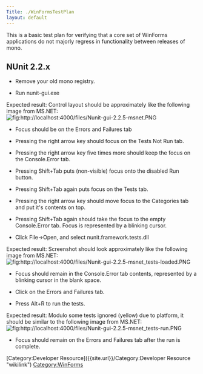 ```yaml
---
Title: ./WinFormsTestPlan
layout: default
---
```


This is a basic test plan for verifying that a core set of WinForms
applications do not majorly regress in functionality between releases of
mono.

NUnit 2.2.x
-----------

-   Remove your old mono registry.

-   Run nunit-gui.exe

Expected result: Control layout should be approximately like the
following image from MS.NET:
![](http://localhost:4000/files/Nunit-gui-2.2.5-msnet.PNG "fig:http://localhost:4000/files/Nunit-gui-2.2.5-msnet.PNG")

-   Focus should be on the Errors and Failures tab

-   Pressing the right arrow key should focus on the Tests Not Run tab.

-   Pressing the right arrow key five times more should keep the focus
    on the Console.Error tab.

-   Pressing Shift+Tab puts (non-visible) focus onto the disabled Run
    button.

-   Pressing Shift+Tab again puts focus on the Tests tab.

-   Pressing the right arrow key should move focus to the Categories tab
    and put it's contents on top.

-   Pressing Shift+Tab again should take the focus to the empty
    Console.Error tab. Focus is represented by a blinking cursor.

-   Click File-\>Open, and select nunit.framework.tests.dll

Expected result: Screenshot should look approximately like the following
image from MS.NET:
![](http://localhost:4000/files/Nunit-gui-2.2.5-msnet_tests-loaded.PNG "fig:http://localhost:4000/files/Nunit-gui-2.2.5-msnet_tests-loaded.PNG")

-   Focus should remain in the Console.Error tab contents, represented
    by a blinking cursor in the blank space.

-   Click on the Errors and Failures tab.

-   Press Alt+R to run the tests.

Expected result: Modulo some tests ignored (yellow) due to platform, it
should be similar to the following image from MS.NET:
![](http://localhost:4000/files/Nunit-gui-2.2.5-msnet_tests-run.PNG "fig:http://localhost:4000/files/Nunit-gui-2.2.5-msnet_tests-run.PNG")

-   Focus should remain on the Errors and Failures tab after the run is
    complete.

[Category:Developer Resource]({{site.url}}/Category:Developer Resource "wikilink")
<Category:WinForms>
